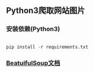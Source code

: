 ## Python3爬取网站图片

### 安装依赖(Python3)

``` python

pip install -r requirements.txt
```

### [BeatuifulSoup文档](http://www.crummy.com/software/BeautifulSoup/bs4/doc/)
